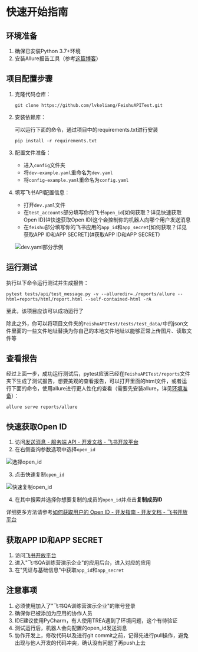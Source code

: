 # 快速开始指南

## 环境准备

1. 确保已安装Python 3.7+环境
2. 安装Allure报告工具（参考[这篇博客](https://blog.csdn.net/HUA6911/article/details/136911347)）

## 项目配置步骤

1. 克隆代码仓库：

   ```
   git clone https://github.com/lvkeliang/FeishuAPITest.git
   ```

2. 安装依赖库：

   可以运行下面的命令，通过项目中的requirements.txt进行安装

   ```
   pip install -r requirements.txt
   ```

3. 配置文件准备：

   - 进入`config`文件夹
   - 将`dev-example.yaml`重命名为`dev.yaml`
   - 将`config-example.yaml`重命名为`config.yaml`

4. 填写飞书API配置信息：

   - 打开`dev.yaml`文件
   - 在`test_accounts`部分填写你的飞书`open_id`[如何获取？详见快速获取Open ID](#快速获取Open ID)这个会控制你的机器人向哪个用户发送消息
   - 在`feishu`部分填写你的飞书应用的`app_id`和`app_secret`[如何获取？详见获取APP ID和APP SECRET](#获取APP ID和APP SECRET)
   
   ![dev.yaml部分示例](https://picture-0-1320983848.cos.ap-chongqing.myqcloud.com/blog/20250703090939.png)

## 运行测试

执行以下命令运行测试并生成报告：

```shell
pytest tests/api/test_message.py -v --alluredir=./reports/allure --html=reports/html/report.html --self-contained-html -rA
```

至此，该项目应该可以成功运行了

除此之外，你可以将项目文件夹的`FeishuAPITest/tests/test_data/`中的json文件里面的一些文件地址替换为你自己的本地文件地址以能够正常上传图片、读取文件等

## 查看报告

经过上面一步，成功运行测试后，pytest应该已经在`FeishuAPITest/reports`文件夹下生成了测试报告，想要美观的查看报告，可以打开里面的html文件，或者运行下面的命令，使用allure进行更人性化的查看（需要先安装allure，详见[环境准备](#环境准备)）：

```shell
allure serve reports/allure
```

## 快速获取Open ID

1. 访问[发送消息 - 服务端 API - 开发文档 - 飞书开放平台](https://open.feishu.cn/document/server-docs/im-v1/message/create)
2. 在右侧查询参数选项中选择`open_id`

![选择open_id](https://picture-0-1320983848.cos.ap-chongqing.myqcloud.com/blog/20250703091743.png)

3. 点击快速复制`open_id`

![快速复制open_id](https://picture-0-1320983848.cos.ap-chongqing.myqcloud.com/blog/20250703092015.png)

4. 在其中搜索并选择你想要复制的成员的`open_id`并点击**复制成员ID**

详细更多方法请参考[如何获取用户的 Open ID - 开发指南 - 开发文档 - 飞书开放平台](https://open.feishu.cn/document/faq/trouble-shooting/how-to-obtain-openid)

## 获取APP ID和APP SECRET

1. 访问[飞书开放平台](https://open.feishu.cn/app/)
2. 进入"飞书QA训练营演示企业"的应用后台，进入对应的应用
3. 在"凭证与基础信息"中获取`app_id`和`app_secret`

## 注意事项

1. 必须使用加入了"飞书QA训练营演示企业"的账号登录
2. 确保你已被添加为应用的协作人员
3. IDE建议使用PyCharm，有人使用TREA遇到了环境问题，这个有待验证
4. 测试运行后，机器人会向配置的open_id发送消息
5. 协作开发上，修改代码以及进行git commit之前，记得先进行pull操作，避免出现与他人开发的代码冲突，确认没有问题了再push上去
